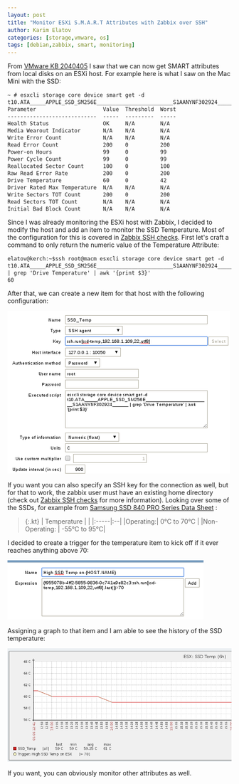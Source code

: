 ```yaml
---
layout: post
title: "Monitor ESXi S.M.A.R.T Attributes with Zabbix over SSH"
author: Karim Elatov
categories: [storage,vmware, os]
tags: [debian,zabbix, smart, monitoring]
---
```


From [VMware KB 2040405](http://kb.vmware.com/kb/2040405) I saw that we can now get SMART attributes from local disks on an ESXi host. For example here is what I saw on the Mac Mini with the SSD:

	~ # esxcli storage core device smart get -d t10.ATA_____APPLE_SSD_SM256E________________________S1AANYNF302924______
	Parameter                     Value  Threshold  Worst
	----------------------------  -----  ---------  -----
	Health Status                 OK     N/A        N/A
	Media Wearout Indicator       N/A    N/A        N/A
	Write Error Count             N/A    N/A        N/A
	Read Error Count              200    0          200
	Power-on Hours                99     0          99
	Power Cycle Count             99     0          99
	Reallocated Sector Count      100    0          100
	Raw Read Error Rate           200    0          200
	Drive Temperature             60     0          42
	Driver Rated Max Temperature  N/A    N/A        N/A
	Write Sectors TOT Count       200    0          200
	Read Sectors TOT Count        N/A    N/A        N/A
	Initial Bad Block Count       N/A    N/A        N/A

Since I was already monitoring the ESXi host with Zabbix, I decided to modify the host and add an item to monitor the SSD Temperature. Most of the configuration for this is covered in [Zabbix SSH checks](https://www.zabbix.com/documentation/2.0/manual/config/items/itemtypes/ssh_checks). First let's craft a command to only return the numeric value of the Temperature Attribute:

	elatov@kerch:~$ssh root@macm esxcli storage core device smart get -d t10.ATA_____APPLE_SSD_SM256E________________________S1AANYNF302924______ | grep 'Drive Temperature' | awk '{print $3}'
	60

After that, we can create a new item for that host with the following configuration:

![zabbix-ssh-check-smart_g](https://raw.githubusercontent.com/elatov/upload/master/zabbix-ssh-command-esxi/zabbix-ssh-check-smart_g.png)

If you want you can also specify an SSH key for the connection as well, but for that to work, the zabbix user must have an existing home directory (check out  [Zabbix SSH checks](https://www.zabbix.com/documentation/2.0/manual/config/items/itemtypes/ssh_checks) for more information). Looking over some of the SSDs, for example from [Samsung SSD 840 PRO Series Data Sheet](http://www.samsung.com/global/business/semiconductor/Downloads/DataSheet-Samsung_SSD_840_PRO_Rev12.pdf) :

> {:.kt}
> | Temperature | |
> |:-----|:--|
> |Operating:|  0°C to 70°C |
> |Non-Operating: | -55°C to 95°C|

I decided to create a trigger for the temperature item to kick off if it ever reaches anything above 70:

![zabbix-trigger-high-ssd-temp_g](https://raw.githubusercontent.com/elatov/upload/master/zabbix-ssh-command-esxi/zabbix-trigger-high-ssd-temp_g.png)

Assigning a graph to that item and I am able to see the history of the SSD temperature:

![zabbix-graph-esxi-ssd-temp](https://raw.githubusercontent.com/elatov/upload/master/zabbix-ssh-command-esxi/zabbix-graph-esxi-ssd-temp.png)

If you want, you can obviously monitor other attributes as well.
